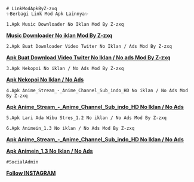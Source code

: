 ```
# LinkModApkByZ-zxq
✨Berbagi Link Mod Apk Lainnya✨
```

```
1.Apk Music Downloader No Iklan Mod By Z-zxq
```

<b><a href="https://apkadmin.com/9rhkj82794su/Music_Downloader_1.1.2_NoAds.apk.html">Music Downloader No iklan Mod By Z-zxq</a></b>

```
2.Apk Buat Downloader Video Twiter No Iklan / Ads Mod By Z-zxq
```

<b><a href="https://apkadmin.com/m2o6hubybtpn/TwDown_1.7.4-googleplay_apks_signed_NoIklan.apk.html">Apk Buat Download Video Twiter No Iklan / No ads Mod By Z-zxq</a></b>

```
3.Apk Nekopoi No iklan / No Ads Mod By Z-zxq
```

<b><a href="https://apkadmin.com/32vj4d2romlu/NekoPoi_2.0-b21040500.apk.html">Apk Nekopoi No Iklan / No Ads</a></b>

```
4.Apk Anime_Stream_-_Anime_Channel_Sub_indo_HD No iklan / No Ads Mod By Z-zxq
```

<b><a href="https://apkadmin.com/b6s3xt8e26j5/Anime_Stream_-_Anime_Channel_Sub_indo_HD_1.0.1_apks_signed.apk.html">Apk Anime_Stream_-_Anime_Channel_Sub_indo_HD No Iklan / No Ads</a></b>

```
5.Apk Lari Ada Wibu Stres_1.2 No iklan / No Ads Mod By Z-zxq
```

```
6.Apk Animein_1.3 No iklan / No Ads Mod By Z-zxq
```

<b><a href="https://apkadmin.com/b6s3xt8e26j5/Anime_Stream_-_Anime_Channel_Sub_indo_HD_1.0.1_apks_signed.apk.html">Apk Anime_Stream_-_Anime_Channel_Sub_indo_HD No Iklan / No Ads</a></b>


<b><a href="https://apkadmin.com/pra63v9w3ost/Animein_1.3_apks_signed.apk.html">Apk Animein_1.3 No Iklan / No Ads</a></b>


```
#SocialAdmin
```

<b><a href="https://instagram.com/_zxagung">Follow INSTAGRAM</a></b>

